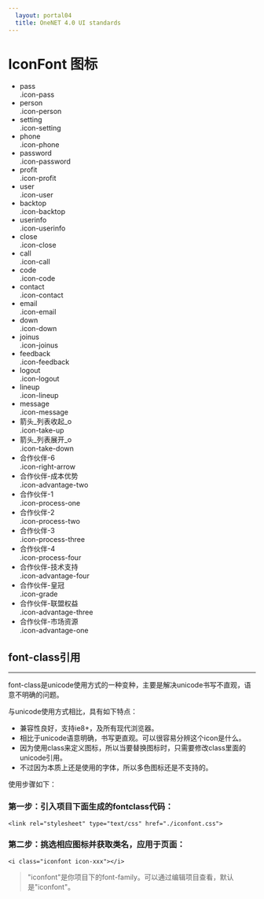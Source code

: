 ```yaml
---
  layout: portal04
  title: OneNET 4.0 UI standards
---
```

<div class="main markdown">
    <h1>IconFont 图标</h1>
    <ul class="icon_lists clear">            
        <li>
            <i class="icon iconfont icon-pass"></i>
            <div class="name">pass</div>
            <div class="fontclass">.icon-pass</div>
        </li>
        <li>
            <i class="icon iconfont icon-person"></i>
            <div class="name">person</div>
            <div class="fontclass">.icon-person</div>
        </li>
        <li>
            <i class="icon iconfont icon-setting"></i>
            <div class="name">setting</div>
            <div class="fontclass">.icon-setting</div>
        </li>
        <li>
            <i class="icon iconfont icon-phone"></i>
            <div class="name">phone</div>
            <div class="fontclass">.icon-phone</div>
        </li>
        <li>
            <i class="icon iconfont icon-password"></i>
            <div class="name">password</div>
            <div class="fontclass">.icon-password</div>
        </li>
        <li>
            <i class="icon iconfont icon-profit"></i>
            <div class="name">profit</div>
            <div class="fontclass">.icon-profit</div>
        </li>
        <li>
            <i class="icon iconfont icon-user"></i>
            <div class="name">user</div>
            <div class="fontclass">.icon-user</div>
        </li>
        <li>
            <i class="icon iconfont icon-backtop"></i>
            <div class="name">backtop</div>
            <div class="fontclass">.icon-backtop</div>
        </li>
        <li>
            <i class="icon iconfont icon-userinfo"></i>
            <div class="name">userinfo</div>
            <div class="fontclass">.icon-userinfo</div>
        </li>
        <li>
            <i class="icon iconfont icon-close"></i>
            <div class="name">close</div>
            <div class="fontclass">.icon-close</div>
        </li>
        <li>
            <i class="icon iconfont icon-call"></i>
            <div class="name">call</div>
            <div class="fontclass">.icon-call</div>
        </li>
        <li>
            <i class="icon iconfont icon-code"></i>
            <div class="name">code</div>
            <div class="fontclass">.icon-code</div>
        </li>
        <li>
            <i class="icon iconfont icon-contact"></i>
            <div class="name">contact</div>
            <div class="fontclass">.icon-contact</div>
        </li>
        <li>
            <i class="icon iconfont icon-email"></i>
            <div class="name">email</div>
            <div class="fontclass">.icon-email</div>
        </li>
        <li>
            <i class="icon iconfont icon-down"></i>
            <div class="name">down</div>
            <div class="fontclass">.icon-down</div>
        </li>
        <li>
            <i class="icon iconfont icon-joinus"></i>
            <div class="name">joinus</div>
            <div class="fontclass">.icon-joinus</div>
        </li>
        <li>
            <i class="icon iconfont icon-feedback"></i>
            <div class="name">feedback</div>
            <div class="fontclass">.icon-feedback</div>
        </li>
        <li>
            <i class="icon iconfont icon-logout"></i>
            <div class="name">logout</div>
            <div class="fontclass">.icon-logout</div>
        </li>
        <li>
            <i class="icon iconfont icon-lineup"></i>
            <div class="name">lineup</div>
            <div class="fontclass">.icon-lineup</div>
        </li>
        <li>
            <i class="icon iconfont icon-message"></i>
            <div class="name">message</div>
            <div class="fontclass">.icon-message</div>
        </li>
        <li>
            <i class="icon iconfont icon-take-up"></i>
            <div class="name">箭头_列表收起_o</div>
            <div class="fontclass">.icon-take-up</div>
        </li>
        <li>
            <i class="icon iconfont icon-take-down"></i>
            <div class="name">箭头_列表展开_o</div>
            <div class="fontclass">.icon-take-down</div>
        </li>
        <li>
            <i class="icon iconfont icon-right-arrow"></i>
            <div class="name">合作伙伴-6</div>
            <div class="fontclass">.icon-right-arrow</div>
        </li>
        <li>
            <i class="icon iconfont icon-advantage-two"></i>
            <div class="name">合作伙伴-成本优势</div>
            <div class="fontclass">.icon-advantage-two</div>
        </li>
        <li>
            <i class="icon iconfont icon-process-one"></i>
            <div class="name">合作伙伴-1</div>
            <div class="fontclass">.icon-process-one</div>
        </li>
        <li>
            <i class="icon iconfont icon-process-two"></i>
            <div class="name">合作伙伴-2</div>
            <div class="fontclass">.icon-process-two</div>
        </li>
        <li>
            <i class="icon iconfont icon-process-three"></i>
            <div class="name">合作伙伴-3</div>
            <div class="fontclass">.icon-process-three</div>
        </li>
        <li>
            <i class="icon iconfont icon-process-four"></i>
            <div class="name">合作伙伴-4</div>
            <div class="fontclass">.icon-process-four</div>
        </li>
        <li>
            <i class="icon iconfont icon-advantage-four"></i>
            <div class="name">合作伙伴-技术支持</div>
            <div class="fontclass">.icon-advantage-four</div>
        </li>
        <li>
            <i class="icon iconfont icon-grade"></i>
            <div class="name">合作伙伴-皇冠</div>
            <div class="fontclass">.icon-grade</div>
        </li>
        <li>
            <i class="icon iconfont icon-advantage-three"></i>
            <div class="name">合作伙伴-联盟权益</div>
            <div class="fontclass">.icon-advantage-three</div>
        </li>
        <li>
            <i class="icon iconfont icon-advantage-one"></i>
            <div class="name">合作伙伴-市场资源</div>
            <div class="fontclass">.icon-advantage-one</div>
        </li>
    </ul>
    <h2 id="font-class-">font-class引用</h2>
    <hr>
    <p>font-class是unicode使用方式的一种变种，主要是解决unicode书写不直观，语意不明确的问题。</p>
    <p>与unicode使用方式相比，具有如下特点：</p>
    <ul>
    <li>兼容性良好，支持ie8+，及所有现代浏览器。</li>
    <li>相比于unicode语意明确，书写更直观。可以很容易分辨这个icon是什么。</li>
    <li>因为使用class来定义图标，所以当要替换图标时，只需要修改class里面的unicode引用。</li>
    <li>不过因为本质上还是使用的字体，所以多色图标还是不支持的。</li>
    </ul>
    <p>使用步骤如下：</p>
    <h3 id="-fontclass-">第一步：引入项目下面生成的fontclass代码：</h3>
    <pre><code class="lang-js hljs javascript"><span class="hljs-comment">&lt;link rel="stylesheet" type="text/css" href="./iconfont.css"&gt;</span></code></pre>
    <h3 id="-">第二步：挑选相应图标并获取类名，应用于页面：</h3>
    <pre><code class="lang-css hljs">&lt;<span class="hljs-selector-tag">i</span> <span class="hljs-selector-tag">class</span>="<span class="hljs-selector-tag">iconfont</span> <span class="hljs-selector-tag">icon-xxx</span>"&gt;&lt;/<span class="hljs-selector-tag">i</span>&gt;</code></pre>
    <blockquote>
    <p>"iconfont"是你项目下的font-family。可以通过编辑项目查看，默认是"iconfont"。</p>
    </blockquote>
</div>